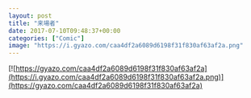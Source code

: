 ```yaml
---
layout: post
title: "来場者"
date: 2017-07-10T09:48:37+00:00
categories: ["Comic"]
image: "https://i.gyazo.com/caa4df2a6089d6198f31f830af63af2a.png"
---
```


[![https://gyazo.com/caa4df2a6089d6198f31f830af63af2a](https://i.gyazo.com/caa4df2a6089d6198f31f830af63af2a.png)](https://gyazo.com/caa4df2a6089d6198f31f830af63af2a)